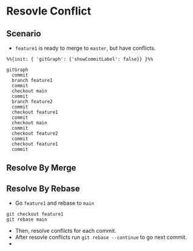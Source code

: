 # Resovle Conflict

## Scenario

- `feature1` is ready to merge to `master`, but have conflicts.

```mermaid
%%{init: { 'gitGraph': {'showCommitLabel': false}} }%%

gitGraph
  commit
  branch feature1
  commit
  checkout main
  commit
  branch feature2
  commit
  checkout feature1
  commit
  checkout main
  commit
  checkout feature2
  commit
  checkout feature1
  commit
```

## Resolve By Merge 




## Resolve By Rebase

- Go `feature1` and rebase to `main`

```
git checkout feature1
git rebase main
```

- Then, resolve conflicts for each commit. 
- After resovle conflicts run `git rebase --continue` to go next commit.
-
